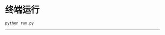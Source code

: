# 终端运行

```shell
python run.py
```
******************************************************************************************************************************************************************************************